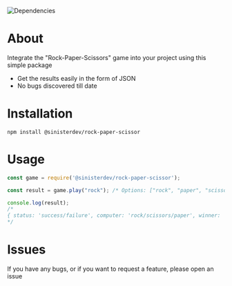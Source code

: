 ![Dependencies](https://img.shields.io/badge/Dependenices-0-brightgreen)

# About
Integrate the "Rock-Paper-Scissors" game into your project using this simple package
* Get the results easily in the form of JSON
* No bugs discovered till date

# Installation
```sh-session
npm install @sinisterdev/rock-paper-scissor
```
# Usage
```javascript
const game = require('@sinisterdev/rock-paper-scissor');

const result = game.play("rock"); /* Options: ["rock", "paper", "scissors"] */

console.log(result);
/*
{ status: 'success/failure', computer: 'rock/scissors/paper', winner: 'player/computer/tie' }
*/
```

# Issues
If you have any bugs, or if you want to request a feature, please open an issue
